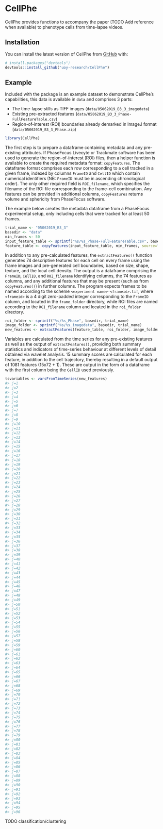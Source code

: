 
<!-- README.md is generated from README.Rmd. Please edit that file -->

# CellPhe

<!-- badges: start -->
<!-- badges: end -->

CellPhe provides functions to accompany the paper (TODO Add reference
when available) to phenotype cells from time-lapse videos.

## Installation

You can install the latest version of CellPhe from
[GitHub](https://github.com/) with:

``` r
# install.packages("devtools")
devtools::install_github("uoy-research/CellPhe")
```

## Example

Included with the package is an example dataset to demonstrate CellPhe’s
capabilities, this data is available in `data` and comprises 3 parts:

-   The time-lapse stills as TIFF images
    (`data/05062019_B3_3_imagedata`)
-   Existing pre-extracted features
    (`data/05062019_B3_3_Phase-FullFeatureTable.csv`)
-   Region-of-interest (ROI) boundaries already demarked in ImageJ
    format (`data/05062019_B3_3_Phase.zip`)

``` r
library(CellPhe)
```

The first step is to prepare a dataframe containing metadata and any
pre-existing attributes. If PhaseFocus Livecyte or Trackmate software
has been used to generate the region-of-interest (ROI) files, then a
helper function is available to create the required metadata format:
`copyFeatures`. The dataframe format comprises each row corresponding to
a cell tracked in a given frame, indexed by columns `FrameID` and
`CellID` which contain numerical identifiers (NB: `FrameID` must be in
ascending chronological order). The only other required field is
`ROI_filename`, which specifies the filename of the ROI file
corresponding to the frame-cell combination. Any features can be
provided in additional columns, `copyFeatures` returns volume and
sphericity from PhaseFocus software.

The example below creates the metadata dataframe from a PhaseFocus
experimental setup, only including cells that were tracked for at least
50 frames.

``` r
trial_name <- "05062019_B3_3"
basedir <- "data"
min_frames <- 50
input_feature_table <- sprintf("%s/%s_Phase-FullFeatureTable.csv", basedir, trial_name)
feature_table <- copyFeatures(input_feature_table, min_frames, source="Phase")
```

In addition to any pre-calculated features, the `extractFeatures()`
function generates 74 descriptive features for each cell on every frame
using the frame images and pre-generated cell boundaries, based on size,
shape, texture, and the local cell density. The output is a dataframe
comprising the `FrameID`, `CellID`, and `ROI_filename` identifying
columns, the 74 features as columns, and any additional features that
may be present (such as from `copyFeatures()`) in further columns. The
program expects frames to be named according to the scheme
`<experiment name>-<frameid>.tif`, where `<frameid>` is a 4 digit
zero-padded integer corresponding to the `FrameID` column, and located
in the `frame_folder` directory, while ROI files are named according to
the `ROI_filename` column and located in the `roi_folder` directory.

``` r
roi_folder <- sprintf("%s/%s_Phase", basedir, trial_name)
image_folder <- sprintf("%s/%s_imagedata", basedir, trial_name)
new_features <- extractFeatures(feature_table, roi_folder, image_folder, framerate=0.0028)
```

Variables are calculated from the time series for any pre-existing
features as well as the output of `extractFeatures()`, providing both
summary statistics and indicators of time-series behaviour at different
levels of detail obtained via wavelet analysis. 15 summary scores are
calculated for each feature, in addition to the cell trajectory, thereby
resulting in a default output of 1081 features (15x72 + 1). These are
output in the form of a dataframe with the first column being the
`CellID` used previously.

``` r
tsvariables <- varsFromTimeSeries(new_features)
#> j=1
#> j=2
#> j=3
#> j=4
#> j=5
#> j=6
#> j=7
#> j=8
#> j=9
#> j=10
#> j=11
#> j=12
#> j=13
#> j=14
#> j=15
#> j=16
#> j=17
#> j=18
#> j=19
#> j=20
#> j=21
#> j=22
#> j=23
#> j=24
#> j=25
#> j=26
#> j=27
#> j=28
#> j=29
#> j=30
#> j=31
#> j=32
#> j=33
#> j=34
#> j=35
#> j=36
#> j=37
#> j=38
#> j=39
#> j=40
#> j=41
#> j=42
#> j=43
#> j=44
#> j=45
#> j=46
#> j=47
#> j=48
#> j=49
#> j=50
#> j=51
#> j=52
#> j=53
#> j=54
#> j=55
#> j=56
#> j=57
#> j=58
#> j=59
#> j=60
#> j=61
#> j=62
#> j=63
#> j=64
#> j=65
#> j=66
#> j=67
#> j=68
#> j=69
#> j=70
#> j=71
#> j=72
#> j=73
#> j=74
#> j=75
#> j=76
#> j=77
#> j=78
#> j=79
#> j=80
#> j=81
#> j=82
#> j=83
#> j=84
#> j=85
#> j=86
#> j=87
#> j=88
#> j=89
#> j=90
#> j=91
#> j=92
#> j=93
#> j=94
#> j=95
#> j=96
```

TODO classification/clustering

